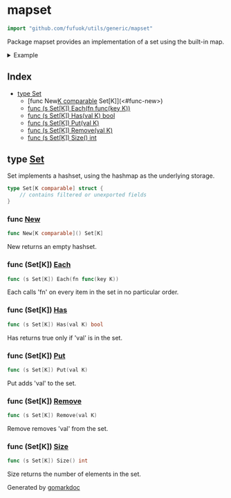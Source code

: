 <!-- Code generated by gomarkdoc. DO NOT EDIT -->

# mapset

```go
import "github.com/fufuok/utils/generic/mapset"
```

Package mapset provides an implementation of a set using the built\-in map\.

<details><summary>Example</summary>
<p>

```go
package main

import (
	"fmt"
	"github.com/fufuok/utils/generic/mapset"
)

func main() {
	set := mapset.New[string]()
	set.Put("foo")
	set.Put("bar")
	set.Put("baz")

	fmt.Println(set.Has("foo"))
	fmt.Println(set.Has("quux"))
}
```

#### Output

```
true
false
```

</p>
</details>

## Index

- [type Set](<#type-set>)
  - [func New[K comparable]() Set[K]](<#func-new>)
  - [func (s Set[K]) Each(fn func(key K))](<#func-setk-each>)
  - [func (s Set[K]) Has(val K) bool](<#func-setk-has>)
  - [func (s Set[K]) Put(val K)](<#func-setk-put>)
  - [func (s Set[K]) Remove(val K)](<#func-setk-remove>)
  - [func (s Set[K]) Size() int](<#func-setk-size>)


## type [Set](<https://gitee.com/fufuok/utils/blob/master/generic/mapset/set.go#L5-L7>)

Set implements a hashset\, using the hashmap as the underlying storage\.

```go
type Set[K comparable] struct {
    // contains filtered or unexported fields
}
```

### func [New](<https://gitee.com/fufuok/utils/blob/master/generic/mapset/set.go#L10>)

```go
func New[K comparable]() Set[K]
```

New returns an empty hashset\.

### func \(Set\[K\]\) [Each](<https://gitee.com/fufuok/utils/blob/master/generic/mapset/set.go#L38>)

```go
func (s Set[K]) Each(fn func(key K))
```

Each calls 'fn' on every item in the set in no particular order\.

### func \(Set\[K\]\) [Has](<https://gitee.com/fufuok/utils/blob/master/generic/mapset/set.go#L22>)

```go
func (s Set[K]) Has(val K) bool
```

Has returns true only if 'val' is in the set\.

### func \(Set\[K\]\) [Put](<https://gitee.com/fufuok/utils/blob/master/generic/mapset/set.go#L17>)

```go
func (s Set[K]) Put(val K)
```

Put adds 'val' to the set\.

### func \(Set\[K\]\) [Remove](<https://gitee.com/fufuok/utils/blob/master/generic/mapset/set.go#L28>)

```go
func (s Set[K]) Remove(val K)
```

Remove removes 'val' from the set\.

### func \(Set\[K\]\) [Size](<https://gitee.com/fufuok/utils/blob/master/generic/mapset/set.go#L33>)

```go
func (s Set[K]) Size() int
```

Size returns the number of elements in the set\.



Generated by [gomarkdoc](<https://github.com/princjef/gomarkdoc>)
